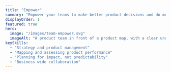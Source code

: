```yaml
---
title: "Empower"
summary: "Empower your teams to make better product decisions and do more valuable work, faster."
displayOrder: 1
featured: true
hero:
  image: "/images/team-empower.svg"
  imageAlt: "A product team in front of a product map, with a clear understanding of their role and objectives"
keySkills:
  - "Strategy and product management"
  - "Mapping and assessing product performance"
  - "Planning for impact, not predictability"
  - "Business wide collaboration"
---
```

